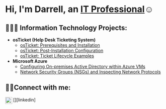 <h1>Hi, I'm Darrell, an <a href="https://linkedin.com/in/DarrellJo">IT Professional</a>☺</h1>

<h2>👨🏽‍💻 Information Technology Projects:</h2>

- <b>osTicket (Help Desk Ticketing System)</b>
  - [osTicket: Prerequisites and Installation](https://github.com/DarrellJo/osticket-prereqs)
  - [osTicket: Post-Installation Configuration](https://github.com/DarrellJo/osticket-postinstall)
  - [osTicket: Ticket Lifecycle Examples](https://github.com/DarrellJo/ticket-lifecycle)
- <b>Microsoft Azure</b>
  - [Configuring On-premises Active Directory within Azure VMs](https://github.com/DarrellJo/configure-ad)
  - [Network Security Groups (NSGs) and Inspecting Network Protocols](https://github.com/joshmadakorcc/azure-network-protocols)

<h2>🤳🏽Connect with me:</h2>
[<img align="left" alt="Josh | LinkedIn" width="22px" src="https://cdn.jsdelivr.net/npm/simple-icons@v3/icons/linkedin.svg" />][linkedin]

[linkedin]: https://linkedin.com/in/DarrellJo
